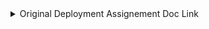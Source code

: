 <details>
<summary>Original Deployment Assignement Doc Link</summary>
# kuralabs_deployment_2
Testing stage of the CI/CD pipeline deployment 2
</details>
